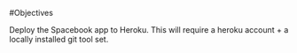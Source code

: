 #Objectives

Deploy the Spacebook app to Heroku. This will require a heroku account + a locally installed git tool set.

